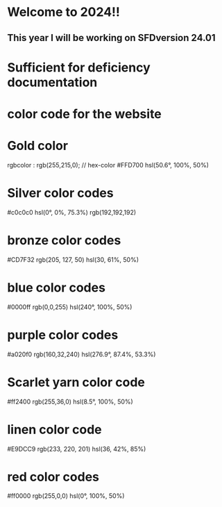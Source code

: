 # Welcome to  2024!!
## This year I will be working on SFDversion 24.01






# Sufficient for deficiency documentation
 # color code for the  website
 
 # Gold color
 rgbcolor : 
 rgb(255,215,0); // hex-color #FFD700
  hsl(50.6°, 100%, 50%)

  <!--   -->
  # Silver color codes
  	
  #c0c0c0
  hsl(0°, 0%, 75.3%)
  rgb(192,192,192)
   # bronze color codes
   #CD7F32
   rgb(205, 127, 50)
   hsl(30, 61%, 50%)

   # blue color codes
   	
#0000ff
rgb(0,0,255)
hsl(240°, 100%, 50%)
 

 # purple color codes
 #a020f0
 rgb(160,32,240)
 hsl(276.9°, 87.4%, 53.3%)

 # Scarlet yarn color code
 #ff2400
 rgb(255,36,0)
 hsl(8.5°, 100%, 50%)


 # linen color code
 #E9DCC9
 rgb(233, 220, 201)
 hsl(36, 42%, 85%)

 # red color codes
 #ff0000
 rgb(255,0,0)
 hsl(0°, 100%, 50%)



